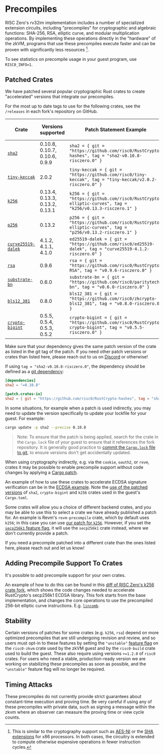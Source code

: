 # Precompiles

RISC Zero's rv32im implementation includes a number of specialized extension
circuits, including "precompiles" for cryptographic and algebraic functions: SHA-256,
RSA, elliptic curve, and modular multiplication operations.
By implementing these operations directly in the "hardware" of
the zkVM, programs that use these precompiles execute faster and can be proven
with significantly less resources [^1].

To see statistics on precompile usage in your guest program, use `RISC0_INFO=1`.

## Patched Crates

We have patched several popular cryptographic Rust crates to create
"accelerated" versions that integrate our precompiles.

For the most up to date tags to use for the following crates, see the `/releases` in
each fork's repository on GitHub.

| Crate                                                                         | Versions supported             | Patch Statement Example                                                                                    | Requires Unstable Flag? |
| ----------------------------------------------------------------------------- | ------------------------------ | ---------------------------------------------------------------------------------------------------------- | ----------------------- |
| [`sha2`](https://github.com/risc0/RustCrypto-hashes/releases)                 | 0.10.8, 0.10.7, 0.10.6, 0.9.9  | `sha2 = { git = "https://github.com/risc0/RustCrypto-hashes", tag = "sha2-v0.10.8-risczero.0" }`           | No                      |
| [`tiny-keccak`](https://github.com/risc0/tiny-keccak/releases)                | 2.0.2                          | `tiny-keccak = { git = "https://github.com/risc0/tiny-keccak", tag = "tiny-keccak/v2.0.2-risczero.0" }`    | [Yes]                   |
| [`k256`](https://github.com/risc0/RustCrypto-elliptic-curves/releases)        | 0.13.4, 0.13.3, 0.13.2, 0.13.1 | `k256 = { git = "https://github.com/risc0/RustCrypto-elliptic-curves", tag = "k256/v0.13.3-risczero.1" }`  | [Yes]                   |
| [`p256`](https://github.com/risc0/RustCrypto-elliptic-curves/releases)        | 0.13.2                         | `p256 = { git = "https://github.com/risc0/RustCrypto-elliptic-curves", tag = "p256/v0.13.2-risczero.1" }`  | [Yes]                   |
| [`curve25519-dalek`](https://github.com/risc0/curve25519-dalek/releases)      | 4.1.2, 4.1.1, 4.1.0            | `ed25519-dalek = { git = "https://github.com/risc0/ed25519-dalek", tag = "curve25519-4.1.2-risczero.0" }`  | No                      |
| [`rsa`](https://github.com/risc0/RustCrypto-RSA/releases)                     | 0.9.6                          | `rsa = { git = "https://github.com/risc0/RustCrypto-RSA", tag = "v0.9.6-risczero.0" }`                     | [Yes]                   |
| [`substrate-bn`](https://github.com/risc0/paritytech-bn/releases)             | 0.6.0                          | `substrate-bn = { git = "https://github.com/risc0/paritytech-bn", tag = "v0.6.0-risczero.0" }`             | [Yes]                   |
| [`bls12_381`](https://github.com/risc0/zkcrypto-bls12_381/releases)           | 0.8.0                          | `bls12_381 = { git = "https://github.com/risc0/zkcrypto-bls12_381", tag = "v0.8.0-risczero.0" }`           | [Yes]                   |
| [`crypto-bigint`](https://github.com/risc0/RustCrypto-crypto-bigint/releases) | 0.5.5, 0.5.4, 0.5.3, 0.5.2     | `crypto-bigint = { git = "https://github.com/risc0/RustCrypto-crypto-bigint", tag = "v0.5.5-risczero.0" }` | [Yes]                   |

Make sure that your dependency gives the same patch version of the crate as listed in
the git tag of the patch. If you need other patch versions or crates than listed here, please reach
out to us on [Discord][discord-url] or otherwise!

If using `tag = "sha2-v0.10.8-risczero.0"`, the dependency should be defined as a
[git dependency][git-dep]:

```toml
[dependencies]
sha2 = "=0.10.8"

[patch.crates-io]
sha2 = { git = "https://github.com/risc0/RustCrypto-hashes", tag = "sha2-v0.10.8-risczero.0" }
```

In some situations, for example when a patch is used indirectly, you may
need to update the version specifically to update your lockfile for your guest.
For example:

```sh
cargo update -p sha2 --precise 0.10.8
```

> Note: To ensure that the patch is being applied, search for the crate in the `Cargo.lock` file
> of your guest to ensure that it references the fork repository. It is generally good practice to
> [commit the `Cargo.lock` file to git][commit-lockfile], to ensure versions don't get accidentally updated.

When using cryptography indirectly, e.g. via the `cookie`, `oauth2`, or `revm`,
crates it may be possible to enable precompile support without code changes by
applying a [Cargo patch][cargo-patch].

An example of how to use these crates to accelerate ECDSA signature verification
can be in the [ECDSA example][ecdsa]. Note the [use of the patched
versions][ecdsa-patched] of `sha2`, `crypto-bigint` and `k256` crates used in
the guest's `Cargo.toml`.

Some crates will allow you a choice of different backend crates, and you may be
able to use this to select a crate we have already published a patch for. An
example is Revm's `revm-precompile` crate, which by default uses `k256`; in this
case you can use [our patch for `k256`][k256-patch]. However, if you set the
[`secp256k1` feature flag][revm-precompile-toml], it will use the `secp256k1`
crate instead, where we don't currently provide a patch.

If you need a precompile patched into a different crate than the ones listed
here, please reach out and let us know!

## Adding Precompile Support To Crates

It's possible to add precompile support for your own crates.

An example of how to do this can be found in this [diff of RISC Zero's k256
crate fork][k256-diff], which shows the code changes needed to accelerate
RustCrypto's secp256k1 ECDSA library. This fork starts from the base
implementation, and changes the core operations to use the precompiled 256-bit
elliptic curve instructions. E.g. [`lincomb`][lincomb].

## Stability

Certain versions of patches for some crates (e.g. `k256`, `rsa`) depend on more optimized
precompiles that are still undergoing revision and review, and so users must opt-in to these
features by setting the `"unstable"` [feature flag][feature-flag] on the `risc0-zkvm` crate used by
the zkVM guest and by the `risc0-build` crate used to build the guest. These also require using
versions `>=1.2.0` of `risc0` crates. For users who need a stable, production-ready version we are
working on stabilizing these precompiles as soon as possible, and the `"unstable"` feature flag will
no longer be required.

## Timing Attacks

These precompiles do not currently provide strict guarantees about constant-time execution and
proving time. Be very careful if using any of these precompiles with private data, such as signing
a message within the zkvm where an observer can measure the proving time or view cycle counts.

[^1]: This is similar to the cryptography support such as [AES-NI] or the [SHA
    extensions] for x86 processors. In both cases, the circuitry is extended to
    compute otherwise expensive operations in fewer instruction cycles.

[AES-NI]: https://en.wikipedia.org/wiki/AES_instruction_set#x86_architecture_processors
[cargo-patch]: https://doc.rust-lang.org/cargo/reference/overriding-dependencies.html#the-patch-section
[commit-lockfile]: https://blog.rust-lang.org/2023/08/29/committing-lockfiles.html
[discord-url]: https://discord.gg/risczero
[ecdsa]: https://github.com/risc0/risc0/tree/release-1.2/examples/ecdsa
[ecdsa-patched]: https://github.com/risc0/risc0/blob/release-1.2/examples/ecdsa/methods/guest/Cargo.toml#L13-L18
[feature-flag]: https://doc.rust-lang.org/cargo/reference/features.html#dependency-features
[git-dep]: https://doc.rust-lang.org/cargo/reference/specifying-dependencies.html#specifying-dependencies-from-git-repositories
[k256-diff]: https://github.com/risc0/RustCrypto-elliptic-curves/compare/k256/v0.13.3..k256/v0.13.3-risczero.1
[k256-patch]: https://github.com/risc0/RustCrypto-elliptic-curves/tree/k256/v0.13.3-risczero.1
[lincomb]: https://github.com/risc0/RustCrypto-elliptic-curves/blob/k256/v0.13.3-risczero.1/k256/src/arithmetic/mul.rs#L349-L377
[revm-precompile-toml]: https://github.com/bluealloy/revm/blob/45581c451a440776fd59576d7b27c366b1528724/crates/precompile/Cargo.toml
[SHA extensions]: https://en.wikipedia.org/wiki/Intel_SHA_extensions
[Yes]: #stability
